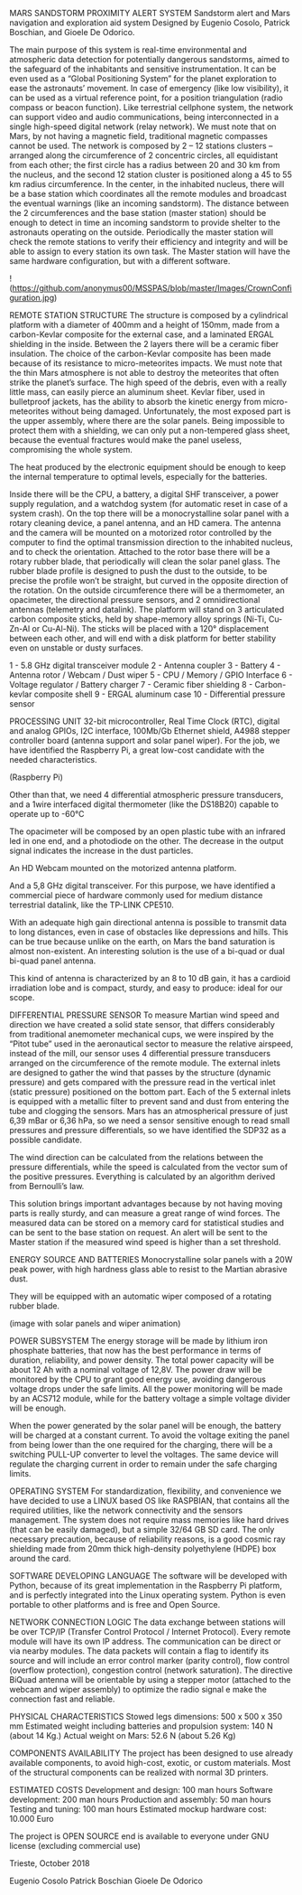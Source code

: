 MARS SANDSTORM PROXIMITY ALERT SYSTEM
Sandstorm alert and Mars navigation and exploration aid system
Designed by Eugenio Cosolo, Patrick Boschian, and Gioele De Odorico.

The main purpose of this system is real-time environmental and atmospheric data detection for potentially dangerous sandstorms, aimed to the safeguard of the inhabitants and sensitive instrumentation.
It can be even used as a “Global Positioning System” for the planet exploration to ease the astronauts’ movement. In case of emergency (like low visibility), it can be used as a virtual reference point, for a position triangulation (radio compass or beacon function).
Like terrestrial cellphone system, the network can support video and audio communications, being interconnected in a single high-speed digital network (relay network). We must note that on Mars, by not having a magnetic field, traditional magnetic compasses cannot be used.
The network is composed by 2 – 12 stations clusters – arranged along the circumference of 2 concentric circles, all equidistant from each other; the first circle has a radius between 20 and 30 km from the nucleus, and the second 12 station cluster is positioned along a 45 to 55 km radius circumference. 
In the center, in the inhabited nucleus, there will be a base station which coordinates all the remote modules and broadcast the eventual warnings (like an incoming sandstorm). The distance between the 2 circumferences and the base station (master station) should be enough to detect in time an incoming sandstorm to provide shelter to the astronauts operating on the outside. Periodically the master station will check the remote stations to verify their efficiency and integrity and will be able to assign to every station its own task.
The Master station will have the same hardware configuration, but with a different software.

!(https://github.com/anonymus00/MSSPAS/blob/master/Images/CrownConfiguration.jpg)

REMOTE STATION STRUCTURE
The structure is composed by a cylindrical platform with a diameter of 400mm and a height of 150mm, made from a carbon-Kevlar composite for the external case, and a laminated ERGAL shielding in the inside. Between the 2 layers there will be a ceramic fiber insulation.
The choice of the carbon-Kevlar composite has been made because of its resistance to micro-meteorites impacts.
We must note that the thin Mars atmosphere is not able to destroy the meteorites that often strike the planet’s surface. The high speed of the debris, even with a really little mass, can easily pierce an aluminum sheet.
Kevlar fiber, used in bulletproof jackets, has the ability to absorb the kinetic energy from micro-meteorites without being damaged.
Unfortunately, the most exposed part is the upper assembly, where there are the solar panels. Being impossible to protect them with a shielding, we can only put a non-tempered glass sheet, because the eventual fractures would make the panel useless, compromising the whole system.

The heat produced by the electronic equipment should be enough to keep the internal temperature to optimal levels, especially for the batteries.






Inside there will be the CPU, a battery, a digital SHF transceiver, a power supply regulation, and a watchdog system (for automatic reset in case of a system crash).
On the top there will be a monocrystalline solar panel with a rotary cleaning device, a panel antenna, and an HD camera.
The antenna and the camera will be mounted on a motorized rotor controlled by the computer to find the optimal transmission direction to the inhabited nucleus, and to check the orientation. Attached to the rotor base there will be a rotary rubber blade, that periodically will clean the solar panel glass. The rubber blade profile is designed to push the dust to the outside, to be precise the profile won’t be straight, but curved in the opposite direction of the rotation.
On the outside circumference there will be a thermometer, an opacimeter, the directional pressure sensors, and 2 omnidirectional antennas (telemetry and datalink).
The platform will stand on 3 articulated carbon composite sticks, held by shape-memory alloy springs (Ni-Ti, Cu-Zn-Al or Cu-Al-Ni).
The sticks will be placed with a 120° displacement between each other, and will end with a disk platform for better stability even on unstable or dusty surfaces.


1 - 5.8 GHz digital transceiver module
2 - Antenna coupler
3 - Battery
4 - Antenna rotor / Webcam / Dust wiper
5 - CPU / Memory / GPIO Interface
6 - Voltage regulator / Battery charger
7 - Ceramic fiber shielding
8 - Carbon-kevlar composite shell
9 - ERGAL aluminum case
10 - Differential pressure sensor

PROCESSING UNIT
32-bit microcontroller, Real Time Clock (RTC), digital and analog GPIOs, I2C interface, 100Mb/Gb Ethernet shield, A4988 stepper controller board (antenna support and solar panel wiper).
For the job, we have identified the Raspberry Pi, a great low-cost candidate with the needed characteristics.



(Raspberry Pi)

Other than that, we need 4 differential atmospheric pressure transducers, and a 1wire interfaced digital thermometer (like the DS18B20) capable to operate up to -60°C

The opacimeter will be composed by an open plastic tube with an infrared led in one end, and a photodiode on the other. The decrease in the output signal indicates the increase in the dust particles.

An HD Webcam mounted on the motorized antenna platform.


And a 5,8 GHz digital transceiver. For this purpose, we have identified a commercial piece of hardware commonly used for medium distance terrestrial datalink, like the TP-LINK CPE510.



With an adequate high gain directional antenna is possible to transmit data to long distances, even in case of obstacles like depressions and hills. This can be true because unlike on the earth, on Mars the band saturation is almost non-existent.
An interesting solution is the use of a bi-quad or dual bi-quad panel antenna.


This kind of antenna is characterized by an 8 to 10 dB gain, it has a cardioid irradiation lobe and is compact, sturdy, and easy to produce: ideal for our scope.

DIFFERENTIAL PRESSURE SENSOR
To measure Martian wind speed and direction we have created a solid state sensor, that differs considerably from traditional anemometer mechanical cups, we were inspired by the “Pitot tube” used in the aeronautical sector to measure the relative airspeed, instead of the mill, our sensor uses 4 differential pressure transducers arranged on the circumference of the remote module.
The external inlets are designed to gather the wind that passes by the structure (dynamic pressure) and gets compared with the pressure read in the vertical inlet (static pressure) positioned on the bottom part. Each of the 5 external inlets is equipped with a metallic filter to prevent sand and dust from entering the tube and clogging the sensors.
Mars has an atmospherical pressure of just 6,39 mBar or 6,36 hPa, so we need a sensor sensitive enough to read small pressures and pressure differentials, so we have identified the SDP32 as a possible candidate.










The wind direction can be calculated from the relations between the pressure differentials, while the speed is calculated from the vector sum of the positive pressures. Everything is calculated by an algorithm derived from Bernoulli’s law.



This solution brings important advantages because by not having moving parts is really sturdy, and can measure a great range of wind forces.
The measured data can be stored on a memory card for statistical studies and can be sent to the base station on request. 
An alert will be sent to the Master station if the measured wind speed is higher than a set threshold.

ENERGY SOURCE AND BATTERIES
Monocrystalline solar panels with a 20W peak power, with high hardness glass able to resist to the Martian abrasive dust.



They will be equipped with an automatic wiper composed of a rotating rubber blade.

(image with solar panels and wiper animation)

POWER SUBSYSTEM
The energy storage will be made by lithium iron phosphate batteries, that now has the best performance in terms of duration, reliability, and power density.
The total power capacity will be about 12 Ah with a nominal voltage of 12,8V.
The power draw will be monitored by the CPU to grant good energy use, avoiding dangerous voltage drops under the safe limits. 
All the power monitoring will be made by an ACS712 module, while for the battery voltage a simple voltage divider will be enough. 


When the power generated by the solar panel will be enough, the battery will be charged at a constant current. To avoid the voltage exiting the panel from being lower than the one required for the charging, there will be a switching PULL-UP converter to level the voltages.
The same device will regulate the charging current in order to remain under the safe charging limits.


OPERATING SYSTEM
For standardization, flexibility, and convenience we have decided to use a LINUX based OS like RASPBIAN, that contains all the required utilities, like the network connectivity and the sensors management. The system does not require mass memories like hard drives (that can be easily damaged), but a simple 32/64 GB SD card. The only necessary precaution, because of reliability reasons, is a good cosmic ray shielding made from 20mm thick high-density polyethylene (HDPE) box around the card.

SOFTWARE DEVELOPING LANGUAGE
The software will be developed with Python, because of its great implementation in the Raspberry Pi platform, and is perfectly integrated into the Linux operating system. Python is even portable to other platforms and is free and Open Source.

NETWORK CONNECTION LOGIC
The data exchange between stations will be over TCP/IP (Transfer Control Protocol / Internet Protocol). Every remote module will have its own IP address. The communication can be direct or via nearby modules. The data packets will contain a flag to identify its source and will include an error control marker (parity control), flow control (overflow protection), congestion control (network saturation).
The directive BiQuad antenna will be orientable by using a stepper motor (attached to the webcam and wiper assembly) to optimize the radio signal e make the connection fast and reliable.

PHYSICAL CHARACTERISTICS
Stowed legs dimensions: 500 x 500 x 350 mm
Estimated weight including batteries and propulsion system: 140 N (about 14 Kg.)
Actual weight on Mars:  52.6 N (about 5.26 Kg)

COMPONENTS AVAILABILITY
The project has been designed to use already available components, to avoid high-cost, exotic, or custom materials.
Most of the structural components can be realized with normal 3D printers.

ESTIMATED COSTS
Development and design:    			100 man hours
Software development:          			200 man hours
Production and assembly: 			50 man hours
Testing and tuning:	     			100 man hours
Estimated mockup hardware cost:	 	10.000 Euro 		


The project is OPEN SOURCE end is available to everyone under GNU license (excluding commercial use)

Trieste, October 2018
 
Eugenio Cosolo					Patrick Boschian				Gioele De Odorico 
